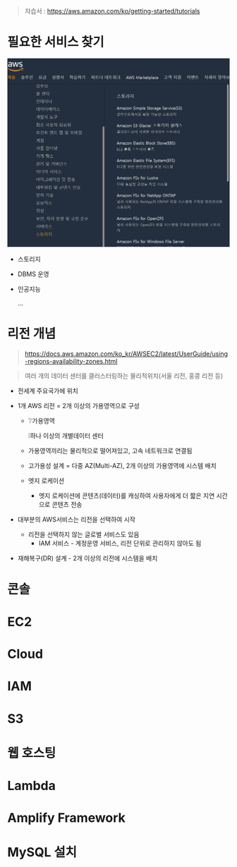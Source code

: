 > 자습서 : https://aws.amazon.com/ko/getting-started/tutorials

# 필요한 서비스 찾기

![image-20230527030708176](README.assets/image-20230527030708176.png)

- 스토리지

- DBMS 운영 

- 인공지능

  ...

# 리전 개념

> https://docs.aws.amazon.com/ko_kr/AWSEC2/latest/UserGuide/using-regions-availability-zones.html

> 여러 개의 데이터 센터를 클러스터링하는 물리적위치(서울 리전, 홍콩 리전 등)

- 전세계 주요국가에 위치

- 1개 AWS 리전 = 2개 이상의 가용영역으로 구성
  
  - ❔가용영역 
  
    ❕하나 이상의 개별데이터 센터
  
  - 가용영역끼리는 물리적으로 떨어져있고, 고속 네트워크로 연결됨
  
  - 고가용성 설계 = 다중 AZ(Multi-AZ), 2개 이상의 가용영역에 시스템 배치
  
  - 엣지 로케이션
    - 엣지 로케이션에 콘텐츠(데이터)를 캐싱하여 사용자에게 더 짧은 지연 시간으로 콘텐츠 전송
  
- 대부분의 AWS서비스는 리전을 선택하여 시작
  - 리전을 선택하지 않는 글로벌 서비스도 있음
    - IAM 서비스 - 계정운영 서비스, 리전 단위로 관리하지 않아도 됨
  
- 재해복구(DR) 설계 - 2개 이상의 리전에 시스템을 배치

# 콘솔

# EC2

# Cloud

# IAM

# S3

# 웹 호스팅

# Lambda

# Amplify Framework

# MySQL 설치


